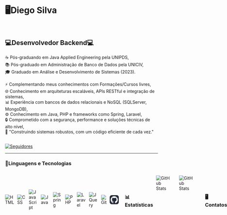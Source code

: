 # 🖥Diego Silva
<br>

## **💻Desenvolvedor Backend💻**

☕ Pós-graduando em Java Applied Engineering pela UNIPDS,<br> 
📚 Pós-graduado em Administração de Banco de Dados pela UNICIV,<br> 
🎓 Graduado em Análise e Desenvolvimento de Sistemas (2023).<br>
<br>
⚡ Complementando meus conhecimentos com Formações/Cursos livres,<br>
🌐 Conhecimento em arquiteturas escaláveis, APIs RESTful e integração de sistemas,<br>
📊 Experiência com bancos de dados relacionais e NoSQL (SQLServer, MongoDB),<br>
⚙️ Conhecimento em Java, PHP e frameworks como Spring, Laravel,<br>
🔒 Comprometido com a segurança, performance e soluções técnicas de alto nível,<br>
🚀 "Construindo sistemas robustos, com um código eficiente de cada vez."<br>
<br>
<p>
 <a href="https://github.com/DiegoMBS?tab=followers">
    <img alt="Seguidores" title="Seguidores do Github"  
    src="https://custom-icon-badges.demolab.com/github/followers/DiegoMBS?color=236ad3&labelColor=1155ba&style=for-the-badge&logo=github&label=Seguidores&logoColor=white"/></a>
<br>

</p>

---

###  🌟Linguagens e Tecnologias

<div style="display: flex; align-items: center; gap: 10px">
    <img alt="HTML" title="HTML" width="30px" src="https://cdn.jsdelivr.net/gh/devicons/devicon@latest/icons/html5/html5-original.svg" />
    <img alt="CSS" title="CSS" width="30px" src="https://cdn.jsdelivr.net/gh/devicons/devicon@latest/icons/css3/css3-original.svg" />
    <img alt="JavaScript" title="JavaScript" width="30px" src="https://cdn.jsdelivr.net/gh/devicons/devicon@latest/icons/javascript/javascript-original.svg" />
    <img alt="Java" title="Java" width="30px" src="https://cdn.jsdelivr.net/gh/devicons/devicon@latest/icons/java/java-original.svg" />
    <img alt="Spring" title="Spring" width="30px" src="https://cdn.jsdelivr.net/gh/devicons/devicon@latest/icons/spring/spring-original-wordmark.svg" />
    <img alt="PHP" title="PHP" width="30px" src="https://cdn.jsdelivr.net/gh/devicons/devicon@latest/icons/php/php-original.svg" />
    <img alt="Laravel" title="Laravel" width="30px" src="https://cdn.jsdelivr.net/gh/devicons/devicon@latest/icons/laravel/laravel-original.svg" />
    <img alt="JQuery" title="JQuery" width="30px" src="https://cdn.jsdelivr.net/gh/devicons/devicon@latest/icons/jquery/jquery-original.svg" />
    <img alt="Git" title="Git" width="30px" src="https://cdn.jsdelivr.net/gh/devicons/devicon@latest/icons/git/git-original.svg" />
    <img alt="Github" title="Github" width="30px" src="https://raw.githubusercontent.com/tandpfun/skill-icons/65dea6c4eaca7da319e552c09f4cf5a9a8dab2c8/icons/Github-Dark.svg" />


<br/>
<br/>

### 📊 Estatísticas

<p>
  <img 
    align="left" 
    alt="GitHub Stats" 
    height="160" 
    style="padding-right: 20px;" 
    src="https://github-readme-stats.vercel.app/api?username=DiegoMBS&show_icons=true&theme=tokyonight&include_all_commits=true&locale=pt-br" 
  />

<img 
      align="left" 
      alt="GitHub Stats" 
      height="160" 
      src="https://github-readme-stats.vercel.app/api/top-langs/?username=DiegoMBS&theme=tokyonight&layout=compact&custom_title=Tecnologias&langs_count=9" 
  />
<br><br>
</p>
<br><br>
<br><br>

---


### 🖥Contatos 
<p>
    ✉️ E-mail: 📧 dmsilva.dev@gmail.com<br>
    🌐 LinkedIn: (https://www.linkedin.com/in/diego-mb-silva/)

</p>
<br><br>

![](https://komarev.com/ghpvc/?username=DiegoMBS&236ad3&labelColor=1155ba&style=for-the-badge&logo=github&label=Visitantes&logoColor=white)

